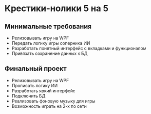 # Крестики-нолики 5 на 5

## Минимальные требования

- Релизовывать игру на WPF
- Передать логику игры соперника ИИ
- Разработать понятный интерфейс с вкладками и функционалом
- Привязать сохранение данных к БД

## Финальный проект

- Релизовывать игру на WPF
- Прописать логику ИИ
- Разработать яркий интерфейс
- Подключить БД
- Реализовать фоновую музыку для игры
- Возможность играть на 2-х по сети
